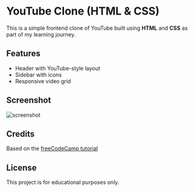 # YouTube Clone (HTML & CSS)

This is a simple frontend clone of YouTube built using **HTML** and **CSS** as part of my learning journey.

## Features
- Header with YouTube-style layout
- Sidebar with icons
- Responsive video grid

## Screenshot
![screenshot](assets/images/screenshot.png)

## Credits
Based on the [freeCodeCamp tutorial](https://www.youtube.com/watch?v=G3e-cpL7ofc)

## License
This project is for educational purposes only.
